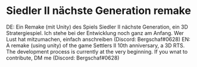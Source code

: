 # Siedler II nächste Generation remake
DE:
Ein Remake (mit Unity) des Spiels Siedler II nächste Generation, ein 3D Stratergiespiel. Ich stehe bei der Entwicklung noch ganz am Anfang.
Wer Lust hat mitzumachen, einfach anschreiben (Discord: Bergschaf#0628)
EN:
A remake (using unity) of the game Settlers II 10th anniversary, a 3D RTS. The development process is currently at the very beginning.
If you wnat to contribute, DM me (Discord: Bergschaf#0628)
